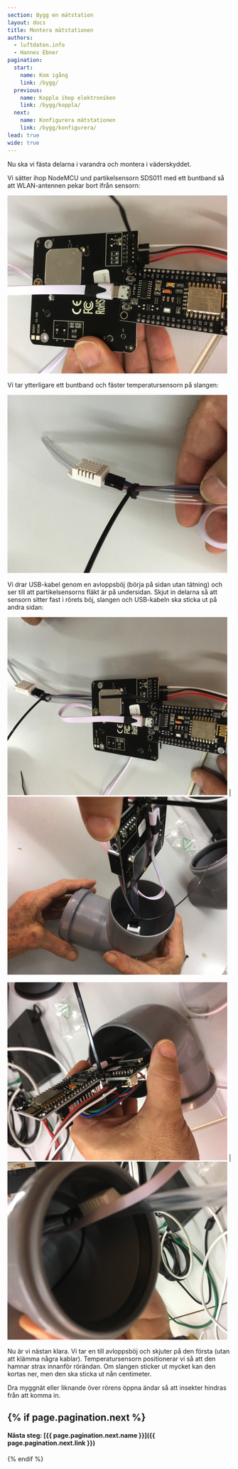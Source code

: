 ```yaml
---
section: Bygg en mätstation
layout: docs
title: Montera mätstationen
authors:
  - luftdaten.info
  - Hannes Ebner
pagination:
  start:
    name: Kom igång
    link: /bygg/
  previous:
    name: Koppla ihop elektroniken
    link: /bygg/koppla/
  next:
    name: Konfigurera mätstationen
    link: /bygg/konfigurera/
lead: true
wide: true
---
```


Nu ska vi fästa delarna i varandra och montera i väderskyddet.

Vi sätter ihop NodeMCU und partikelsensorn SDS011 med ett buntband så att WLAN-antennen pekar bort ifrån sensorn:

![](../img/montera_1.png)

Vi tar ytterligare ett buntband och fäster temperatursensorn på slangen:

![](../img/montera_2.png)

Vi drar USB-kabel genom en avloppsböj (börja på sidan utan tätning) och ser till att partikelsensorns fläkt är på undersidan. Skjut in delarna så att sensorn sitter fast i rörets böj, slangen och USB-kabeln ska sticka ut på andra sidan:

![](../img/montera_3.png) | ![](../img/montera_4.png)

![](../img/montera_5.png) | ![](../img/montera_6.png)

Nu är vi nästan klara. Vi tar en till avloppsböj och skjuter på den första (utan att klämma några kablar). Temperatursensorn positionerar vi så att den hamnar strax innanför rörändan. Om slangen sticker ut mycket kan den kortas ner, men den ska sticka ut nån centimeter.

Dra myggnät eller liknande över rörens öppna ändar så att insekter hindras från att komma in.

{% if page.pagination.next %}
---
#### Nästa steg: [{{ page.pagination.next.name }}]({{ page.pagination.next.link }})
{% endif %}